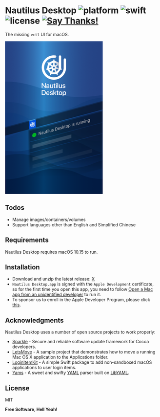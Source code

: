 # Nautilus Desktop ![platform](https://img.shields.io/badge/platform-macOS-999999.svg?logo=apple) ![swift](https://img.shields.io/badge/Swift-5-FA7343.svg?logo=swift) ![license](https://img.shields.io/badge/license-MIT-blue.svg) [![Say Thanks!](https://img.shields.io/badge/Say%20Thanks-!-1EAEDB.svg)](https://saythanks.io/to/yeahdongcn%40gmail.com) 

The missing `vctl` UI for macOS.

<img src="https://github.com/yeahdongcn/yeahdongcn.github.io/raw/master/images/app-2x.png" width="320">

## Todos

 - Manage images/containers/volumes
 - Support languages other than English and Simplified Chinese

## Requirements

Nautilus Desktop requires macOS 10.15 to run.

## Installation

 - Download and unzip the latest release: [X](http://x.com/)
 - `Nautilus Desktop.app` is signed with the `Apple Development` certificate, so for the first time you open this app, you need to follow [Open a Mac app from an unidentified developer](https://support.apple.com/guide/mac-help/open-a-mac-app-from-an-unidentified-developer-mh40616/mac) to run it.
 - To sponsor us to enroll in the Apple Developer Program, please click [this](https://paypal.me/yexd).

## Acknowledgments

Nautilus Desktop uses a number of open source projects to work properly:

* [Sparkle] - Secure and reliable software update framework for Cocoa developers.
* [LetsMove] - A sample project that demonstrates how to move a running Mac OS X application to the Applications folder.
* [LoginItemKit] - A simple Swift package to add non-sandboxed macOS applications to user login items.
* [Yams] - A sweet and swifty [YAML](http://yaml.org/) parser built on [LibYAML](https://github.com/yaml/libyaml).

License
----

MIT


**Free Software, Hell Yeah!**

[//]: # (These are reference links used in the body of this note and get stripped out when the markdown processor does its job. There is no need to format nicely because it shouldn't be seen. Thanks SO - http://stackoverflow.com/questions/4823468/store-comments-in-markdown-syntax)

   [Sparkle]: <https://github.com/sparkle-project/Sparkle>
   [LetsMove]: <https://github.com/potionfactory/LetsMove>
   [LoginItemKit]: <https://github.com/chrenn/LoginItemKit>
   [Yams]: <https://github.com/jpsim/Yams>
   
